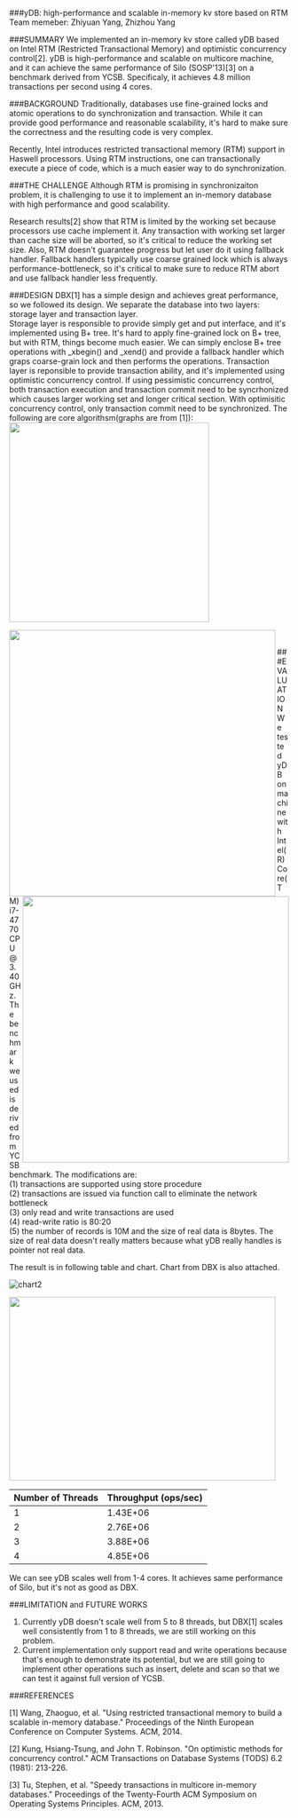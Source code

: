 ###yDB: high-performance and scalable in-memory kv store based on RTM
Team memeber: Zhiyuan Yang, Zhizhou Yang

###SUMMARY
We implemented an in-memory kv store called yDB based on Intel RTM (Restricted Transactional Memory) and optimistic concurrency control[2]. yDB is high-performance and scalable on multicore machine, and it can achieve the same performance of Silo (SOSP'13)[3] on a benchmark derived from YCSB. Specificaly, it achieves 4.8 million transactions per second using 4 cores.


###BACKGROUND
Traditionally, databases use fine-grained locks and atomic operations to do synchronization and transaction. While it can provide good performance and reasonable scalability, it's hard to make sure the correctness and the resulting code is very complex.  

Recently, Intel introduces restricted transactional memory (RTM) support in Haswell processors. Using RTM instructions, one can transactionally execute a piece of code, which is a much easier way to do synchronization.

###THE CHALLENGE
Although RTM is promising in synchronizaiton problem, it is challenging to use it to implement an in-memory database with high performance and good scalability. 

Research results[2] show that RTM is limited by the working set because processors use cache implement it. Any transaction with working set larger than cache size will be aborted, so it's critical to reduce the working set size. Also, RTM doesn't guarantee progress but let user do it using fallback handler. Fallback handlers typically use coarse grained lock which is always performance-bottleneck, so it's critical to make sure to reduce RTM abort and use fallback handler less frequently.

###DESIGN
DBX[1] has a simple design and achieves great performance, so we followed its design. We separate the database into two layers: storage layer and transaction layer.  
Storage layer is responsible to provide simply get and put interface, and it's implemented using B+ tree. It's hard to apply fine-grained lock on B+ tree, but with RTM, things become much easier. We can simply enclose B+ tree operations with _xbegin() and _xend() and provide a fallback handler which graps coarse-grain lock and then performs the operations.
Transaction layer is reponsible to provide transaction ability, and it's implemented using optimistic concurrency control. If using pessimistic concurrency control, both transaction execution and transaction commit need to be syncrhonized which causes larger working set and longer critical section. With optimisitic concurrency control, only transaction commit need to be synchronized. The following are core algorithsm(graphs are from [1]):
<br/>
<a href="url"><img src="https://raw.githubusercontent.com/Zhiyuan-Yang/yDB/occ/design1.png?token=AHtqN2wYvNuJuL_wYqxUoi6uigNyUm_Mks5VVo9ywA%3D%3D" height="360"></a>

<a href="url"><img src="https://raw.githubusercontent.com/Zhiyuan-Yang/yDB/occ/d3.png?token=AHtqN5pOLhWpt10bxNEsF5xK2l4O0_hBks5VVo-owA%3D%3D" align="left" width="480"></a>

<a href="url"><img src="https://raw.githubusercontent.com/Zhiyuan-Yang/yDB/occ/d2.png?token=AHtqN_69vtOKhbnZaAYZqR2aBzrX6XfHks5VVo-awA%3D%3D" align="right" width="480"></a>
<br/>


###EVALUATION
We tested yDB on machine with Intel(R) Core(TM) i7-4770 CPU @ 3.40GHz. The benchmark we used is derived from YCSB benchmark. The modifications are:  
(1) transactions are supported using store procedure  
(2) transactions are issued via function call to eliminate the network bottleneck  
(3) only read and write transactions are used  
(4) read-write ratio is 80:20  
(5) the number of records is 10M and the size of real data is 8bytes. The size of real data doesn't really matters because what yDB really handles is pointer not real data.  

The result is in following table and chart. Chart from DBX is also attached. 

![chart2](https://raw.githubusercontent.com/Zhiyuan-Yang/yDB/occ/chart2.png?token=AHtqN77Ok8P7OSXOdewGzm4Wf7Q1Vq42ks5VVoQLwA%3D%3D)

<a href="url"><img src="https://raw.githubusercontent.com/Zhiyuan-Yang/yDB/occ/chart1.png?token=AHtqN19LmOKlJB_kHZFtf-f_PU2MjjUWks5VVoPwwA%3D%3D" height="331" width="480" ></a>

Number of Threads | Throughput (ops/sec)
------------ | -------------
1	| 1.43E+06
2	| 2.76E+06
3	| 3.88E+06
4	| 4.85E+06

We can see yDB scales well from 1-4 cores. It achieves same performance of Silo, but it's not as good as DBX.

###LIMITATION and FUTURE WORKS
1. Currently yDB doesn't scale well from 5 to 8 threads, but DBX[1] scales well consistently from 1 to 8 threads, we are still working on this problem. 
2. Current implementation only support read and write operations because that's enough to demonstrate its potential, but we are still going to implement other operations such as insert, delete and scan so that we can test it against full version of YCSB. 

###REFERENCES

[1] Wang, Zhaoguo, et al. "Using restricted transactional memory to build a scalable in-memory database." Proceedings of the Ninth European Conference on Computer Systems. ACM, 2014.

[2] Kung, Hsiang-Tsung, and John T. Robinson. "On optimistic methods for concurrency control." ACM Transactions on Database Systems (TODS) 6.2 (1981): 213-226.

[3] Tu, Stephen, et al. "Speedy transactions in multicore in-memory databases." Proceedings of the Twenty-Fourth ACM Symposium on Operating Systems Principles. ACM, 2013.
